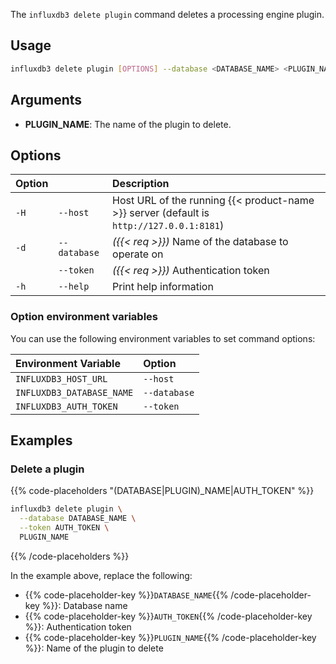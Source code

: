 
The `influxdb3 delete plugin` command deletes a processing engine plugin.

## Usage

<!--pytest.mark.skip-->

```bash
influxdb3 delete plugin [OPTIONS] --database <DATABASE_NAME> <PLUGIN_NAME>
```

## Arguments

- **PLUGIN_NAME**: The name of the plugin to delete.

## Options

| Option |              | Description                                                                              |
| :----- | :----------- | :--------------------------------------------------------------------------------------- |
| `-H`   | `--host`     | Host URL of the running {{< product-name >}} server (default is `http://127.0.0.1:8181`) |
| `-d`   | `--database` | _({{< req >}})_ Name of the database to operate on                                       |
|        | `--token`    | _({{< req >}})_ Authentication token                                                     |
| `-h`   | `--help`     | Print help information                                                                   |

### Option environment variables

You can use the following environment variables to set command options:

| Environment Variable      | Option       |
| :------------------------ | :----------- |
| `INFLUXDB3_HOST_URL`      | `--host`     |
| `INFLUXDB3_DATABASE_NAME` | `--database` |
| `INFLUXDB3_AUTH_TOKEN`    | `--token`    |

## Examples

### Delete a plugin

{{% code-placeholders "(DATABASE|PLUGIN)_NAME|AUTH_TOKEN" %}}

<!--pytest.mark.skip-->

```bash
influxdb3 delete plugin \
  --database DATABASE_NAME \
  --token AUTH_TOKEN \
  PLUGIN_NAME
```

{{% /code-placeholders %}}

In the example above, replace the following:

- {{% code-placeholder-key %}}`DATABASE_NAME`{{% /code-placeholder-key %}}:
  Database name
- {{% code-placeholder-key %}}`AUTH_TOKEN`{{% /code-placeholder-key %}}: 
  Authentication token
- {{% code-placeholder-key %}}`PLUGIN_NAME`{{% /code-placeholder-key %}}: 
  Name of the plugin to delete
